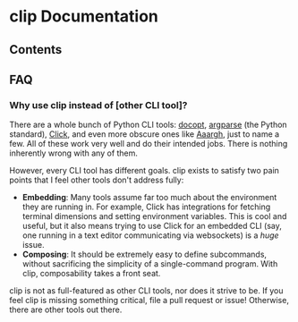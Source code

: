 # clip Documentation

## Contents

## FAQ

### Why use clip instead of [other CLI tool]?

There are a whole bunch of Python CLI tools: [docopt](http://docopt.org/), [argparse](https://docs.python.org/3/library/argparse.html) (the Python standard), [Click](http://click.pocoo.org/3/), and even more obscure ones like [Aaargh](https://github.com/wbolster/aaargh), just to name a few. All of these work very well and do their intended jobs. There is nothing inherently wrong with any of them.

However, every CLI tool has different goals. clip exists to satisfy two pain points that I feel other tools don't address fully:

- **Embedding**: Many tools assume far too much about the environment they are running in. For example, Click has integrations for fetching terminal dimensions and setting environment variables. This is cool and useful, but it also means trying to use Click for an embedded CLI (say, one running in a text editor communicating via websockets) is a *huge* issue.
- **Composing**: It should be extremely easy to define subcommands, without sacrificing the simplicity of a single-command program. With clip, composability takes a front seat.

clip is not as full-featured as other CLI tools, nor does it strive to be. If you feel clip is missing something critical, file a pull request or issue! Otherwise, there are other tools out there.
